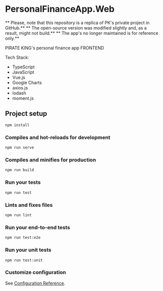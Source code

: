 # PersonalFinanceApp.Web

** Please, note that this repository is a replica of PK's private project in GitHub.**
** The open-source version was modified slightly and, as a result, might not build.**
** The app's no longer maintained is for reference only.**

PIRATE KING's personal finance app FRONTEND

Tech Stack:

- TypeScript
- JavaScript
- Vue.js
- Google Charts
- axios.js
- lodash
- moment.js

## Project setup
```
npm install
```

### Compiles and hot-reloads for development
```
npm run serve
```

### Compiles and minifies for production
```
npm run build
```

### Run your tests
```
npm run test
```

### Lints and fixes files
```
npm run lint
```

### Run your end-to-end tests
```
npm run test:e2e
```

### Run your unit tests
```
npm run test:unit
```

### Customize configuration
See [Configuration Reference](https://cli.vuejs.org/config/).
